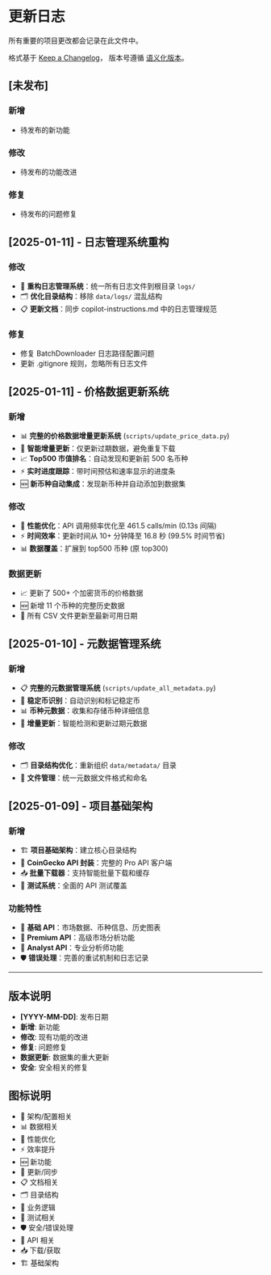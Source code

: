 # 更新日志

所有重要的项目更改都会记录在此文件中。

格式基于 [Keep a Changelog](https://keepachangelog.com/zh-CN/1.0.0/)，
版本号遵循 [语义化版本](https://semver.org/lang/zh-CN/)。

## [未发布]

### 新增
- 待发布的新功能

### 修改
- 待发布的功能改进

### 修复
- 待发布的问题修复

## [2025-01-11] - 日志管理系统重构

### 修改
- 🔧 **重构日志管理系统**：统一所有日志文件到根目录 `logs/`
- 🗂️ **优化目录结构**：移除 `data/logs/` 混乱结构
- 📋 **更新文档**：同步 copilot-instructions.md 中的日志管理规范

### 修复
- 修复 BatchDownloader 日志路径配置问题
- 更新 .gitignore 规则，忽略所有日志文件

## [2025-01-11] - 价格数据更新系统

### 新增
- 📊 **完整的价格数据增量更新系统** (`scripts/update_price_data.py`)
- 🚀 **智能增量更新**：仅更新过期数据，避免重复下载
- 📈 **Top500 市值排名**：自动发现和更新前 500 名币种
- ⚡ **实时进度跟踪**：带时间预估和速率显示的进度条
- 🆕 **新币种自动集成**：发现新币种并自动添加到数据集

### 修改
- 🚀 **性能优化**：API 调用频率优化至 461.5 calls/min (0.13s 间隔)
- ⚡ **时间效率**：更新时间从 10+ 分钟降至 16.8 秒 (99.5% 时间节省)
- 📊 **数据覆盖**：扩展到 top500 币种 (原 top300)

### 数据更新
- 📈 更新了 500+ 个加密货币的价格数据
- 🆕 新增 11 个币种的完整历史数据
- 🔄 所有 CSV 文件更新至最新可用日期

## [2025-01-10] - 元数据管理系统

### 新增
- 📋 **完整的元数据管理系统** (`scripts/update_all_metadata.py`)
- 🏦 **稳定币识别**：自动识别和标记稳定币
- 📊 **币种元数据**：收集和存储币种详细信息
- 🔄 **增量更新**：智能检测和更新过期元数据

### 修改
- 🗂️ **目录结构优化**：重新组织 `data/metadata/` 目录
- 📁 **文件管理**：统一元数据文件格式和命名

## [2025-01-09] - 项目基础架构

### 新增
- 🏗️ **项目基础架构**：建立核心目录结构
- 🔌 **CoinGecko API 封装**：完整的 Pro API 客户端
- 📥 **批量下载器**：支持智能批量下载和缓存
- 🧪 **测试系统**：全面的 API 测试覆盖

### 功能特性
- 🔹 **基础 API**：市场数据、币种信息、历史图表
- 💼 **Premium API**：高级市场分析功能
- 👑 **Analyst API**：专业分析师功能
- 🛡️ **错误处理**：完善的重试机制和日志记录

---

## 版本说明

- **[YYYY-MM-DD]**: 发布日期
- **新增**: 新功能
- **修改**: 现有功能的改进
- **修复**: 问题修复
- **数据更新**: 数据集的重大更新
- **安全**: 安全相关的修复

## 图标说明

- 🔧 架构/配置相关
- 📊 数据相关
- 🚀 性能优化
- ⚡ 效率提升
- 🆕 新功能
- 🔄 更新/同步
- 📋 文档相关
- 🗂️ 目录结构
- 🏦 业务逻辑
- 🧪 测试相关
- 🛡️ 安全/错误处理
- 🔌 API 相关
- 📥 下载/获取
- 🏗️ 基础架构
